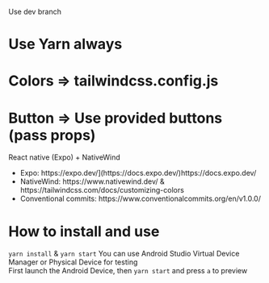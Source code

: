 Use dev branch

# Use Yarn always

# Colors => tailwindcss.config.js

# Button => Use provided buttons (pass props)

React native (Expo) + NativeWind

<ul>
  <li>Expo: https://expo.dev/](https://docs.expo.dev/)https://docs.expo.dev/</li>
  <li>NativeWind: https://www.nativewind.dev/   &   https://tailwindcss.com/docs/customizing-colors</li>
  <li>Conventional commits: https://www.conventionalcommits.org/en/v1.0.0/</li>
</ul>

# How to install and use

`yarn install` & `yarn start`
You can use Android Studio Virtual Device Manager or Physical Device for testing <br />
First launch the Android Device, then `yarn start` and press `a` to preview
